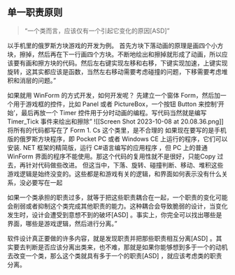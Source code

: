 ## 单一职责原则
>“一个类而言，应该仅有一个引起它变化的原因[ASD]”

以手机里的俄罗斯方块游戏的开发为例。
首先方块下落动画的原理是画四个小方块，擦掉，然后再在下一行画四个方块。不断地绘出和擦掉就形成了动画，所以应该要有画和擦方块的代码。然后左右键实现左移和右移，下键实现加速，上键实现旋转，这其实都应该是函数，当然左右移动需要考虑碰撞的问题，下移需要考虑堆积和消层的问题。”

如果就用 WinForm 的方式开发，如何开发呢？
先建立一个窗体 Form，然后加一个用于游戏框的控件，比如 Panel 或者 PictureBox，一个按钮 Button 来控制‘开始’，最后再放一个 Timer 控件用于分时动画的编程。写代码当然就是编写 Timer_Tick 事件来绘出和擦除”
![[Screen Shot 2023-10-08 at 20.08.36.png]]
将所有的代码都写在了 Form 1. Cs 这个类里，是不合理的
如果现在要写的是手机版的俄罗斯方块程序，即 Pocket PC 或者 Windows CE 上运行的程序，它们可以安装. NET 框架的精简版，运行 C#语言编写的应用程序 ，但 PC 上的普通 WinForm 界面的程序不能使用。那这个代码的复用性就不是很好，只能Copy 过去，再针对代码做些改进。
但这当中，下落、旋转、碰撞判断、移动、堆积这些游戏逻辑是始终没变的。这些都是和游戏有关的逻辑，和界面如何表示没有什么关系，没必要写在一起

如果一个类承担的职责过多，就等于把这些职责耦合在一起，一个职责的变化可能会削弱或者抑制这个类完成其他职责的能力。这种耦合会导致脆弱的设计，当变化发生时，设计会遭受到意想不到的破坏[ASD] 。事实上，你完全可以找出哪些是界面，哪些是游戏逻辑，然后进行分离。”

软件设计真正要做的许多内容，就是发现职责并把那些职责相互分离[ASD] 。其实要去判断是否应该分离出类来，也不难，那就是如果你能够想到多于一个的动机去改变一个类，那么这个类就具有多于一个的职责[ASD] ，就应该考虑类的职责分离。

